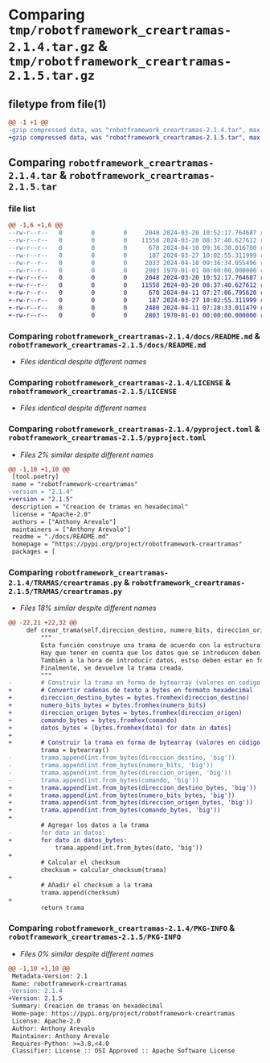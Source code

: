 # Comparing `tmp/robotframework_creartramas-2.1.4.tar.gz` & `tmp/robotframework_creartramas-2.1.5.tar.gz`

## filetype from file(1)

```diff
@@ -1 +1 @@
-gzip compressed data, was "robotframework_creartramas-2.1.4.tar", max compression
+gzip compressed data, was "robotframework_creartramas-2.1.5.tar", max compression
```

## Comparing `robotframework_creartramas-2.1.4.tar` & `robotframework_creartramas-2.1.5.tar`

### file list

```diff
@@ -1,6 +1,6 @@
--rw-r--r--   0        0        0     2048 2024-03-20 10:52:17.764687 robotframework_creartramas-2.1.4/docs/README.md
--rw-r--r--   0        0        0    11558 2024-03-20 08:37:40.627612 robotframework_creartramas-2.1.4/LICENSE
--rw-r--r--   0        0        0      670 2024-04-10 09:36:30.016780 robotframework_creartramas-2.1.4/pyproject.toml
--rw-r--r--   0        0        0      187 2024-03-27 10:02:55.311999 robotframework_creartramas-2.1.4/TRAMAS/__init__.py
--rw-r--r--   0        0        0     2033 2024-04-10 09:36:34.055496 robotframework_creartramas-2.1.4/TRAMAS/creartramas.py
--rw-r--r--   0        0        0     2803 1970-01-01 00:00:00.000000 robotframework_creartramas-2.1.4/PKG-INFO
+-rw-r--r--   0        0        0     2048 2024-03-20 10:52:17.764687 robotframework_creartramas-2.1.5/docs/README.md
+-rw-r--r--   0        0        0    11558 2024-03-20 08:37:40.627612 robotframework_creartramas-2.1.5/LICENSE
+-rw-r--r--   0        0        0      670 2024-04-11 07:27:06.795620 robotframework_creartramas-2.1.5/pyproject.toml
+-rw-r--r--   0        0        0      187 2024-03-27 10:02:55.311999 robotframework_creartramas-2.1.5/TRAMAS/__init__.py
+-rw-r--r--   0        0        0     2480 2024-04-11 07:28:33.011479 robotframework_creartramas-2.1.5/TRAMAS/creartramas.py
+-rw-r--r--   0        0        0     2803 1970-01-01 00:00:00.000000 robotframework_creartramas-2.1.5/PKG-INFO
```

### Comparing `robotframework_creartramas-2.1.4/docs/README.md` & `robotframework_creartramas-2.1.5/docs/README.md`

 * *Files identical despite different names*

### Comparing `robotframework_creartramas-2.1.4/LICENSE` & `robotframework_creartramas-2.1.5/LICENSE`

 * *Files identical despite different names*

### Comparing `robotframework_creartramas-2.1.4/pyproject.toml` & `robotframework_creartramas-2.1.5/pyproject.toml`

 * *Files 2% similar despite different names*

```diff
@@ -1,10 +1,10 @@
 [tool.poetry]
 name = "robotframework-creartramas"
-version = "2.1.4"
+version = "2.1.5"
 description = "Creacion de tramas en hexadecimal"
 license = "Apache-2.0"
 authors = ["Anthony Arevalo"]
 maintainers = ["Anthony Arevalo"]
 readme = "./docs/README.md"
 homepage = "https://pypi.org/project/robotframework-creartramas"
 packages = [
```

### Comparing `robotframework_creartramas-2.1.4/TRAMAS/creartramas.py` & `robotframework_creartramas-2.1.5/TRAMAS/creartramas.py`

 * *Files 18% similar despite different names*

```diff
@@ -22,21 +22,32 @@
     def crear_trama(self,direccion_destino, numero_bits, direccion_origen, comando, datos):
         """
         Esta función construye una trama de acuerdo con la estructura proporcionada.Tiene 5 argumentos
         Hay que tener en cuenta que los datos que se introducen deben estar en formate hexadecimal 0XAB.
         También a la hora de introducir datos, estso deben estar en forma de lista datos=[0x00,0x00,..]
         Finalmente, se devuelve la trama creada.
         """
-        # Construir la trama en forma de bytearray (valores en codigo ASCII)
+        # Convertir cadenas de texto a bytes en formato hexadecimal
+        direccion_destino_bytes = bytes.fromhex(direccion_destino)
+        numero_bits_bytes = bytes.fromhex(numero_bits)
+        direccion_origen_bytes = bytes.fromhex(direccion_origen)
+        comando_bytes = bytes.fromhex(comando)
+        datos_bytes = [bytes.fromhex(dato) for dato in datos]
+    
+        # Construir la trama en forma de bytearray (valores en código ASCII)
         trama = bytearray()
-        trama.append(int.from_bytes(direccion_destino, 'big'))
-        trama.append(int.from_bytes(numero_bits, 'big'))
-        trama.append(int.from_bytes(direccion_origen, 'big'))
-        trama.append(int.from_bytes(comando, 'big'))
+        trama.append(int.from_bytes(direccion_destino_bytes, 'big'))
+        trama.append(int.from_bytes(numero_bits_bytes, 'big'))
+        trama.append(int.from_bytes(direccion_origen_bytes, 'big'))
+        trama.append(int.from_bytes(comando_bytes, 'big'))
+        
         # Agregar los datos a la trama
-        for dato in datos:
+        for dato in datos_bytes:
             trama.append(int.from_bytes(dato, 'big'))
+        
         # Calcular el checksum
         checksum = calcular_checksum(trama)
+        
         # Añadir el checksum a la trama
         trama.append(checksum)
+        
         return trama
```

### Comparing `robotframework_creartramas-2.1.4/PKG-INFO` & `robotframework_creartramas-2.1.5/PKG-INFO`

 * *Files 0% similar despite different names*

```diff
@@ -1,10 +1,10 @@
 Metadata-Version: 2.1
 Name: robotframework-creartramas
-Version: 2.1.4
+Version: 2.1.5
 Summary: Creacion de tramas en hexadecimal
 Home-page: https://pypi.org/project/robotframework-creartramas
 License: Apache-2.0
 Author: Anthony Arevalo
 Maintainer: Anthony Arevalo
 Requires-Python: >=3.8,<4.0
 Classifier: License :: OSI Approved :: Apache Software License
```


